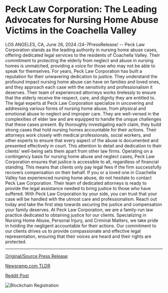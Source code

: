 # Peck Law Corporation: The Leading Advocates for Nursing Home Abuse Victims in the Coachella Valley

LOS ANGELES, CA, June 26, 2024 /24-7PressRelease/ -- Peck Law Corporation stands as the leading authority in nursing home abuse cases, offering dedicated legal services to the residents of Coachella Valley. Their commitment to protecting the elderly from neglect and abuse in nursing homes is unmatched, providing a voice for those who may not be able to speak for themselves.  For years, Peck Law Corporation has built a reputation for their unwavering dedication to justice. They understand the profound impact nursing home abuse can have on families and loved ones, and they approach each case with the sensitivity and professionalism it deserves. Their team of experienced attorneys works tirelessly to ensure that the elderly receive the respect, care, and dignity they are entitled to.  The legal experts at Peck Law Corporation specialize in uncovering and addressing various forms of nursing home abuse, from physical and emotional abuse to neglect and improper care. They are well-versed in the complexities of elder law and are equipped to handle the unique challenges that these cases present.   By thoroughly investigating each claim, they build strong cases that hold nursing homes accountable for their actions. Their attorneys work closely with medical professionals, social workers, and other experts to ensure that every aspect of the abuse is documented and presented effectively in court. This attention to detail and dedication to their clients' well-being sets them apart from other law firms.  Operating on a contingency basis for nursing home abuse and neglect cases, Peck Law Corporation ensures that justice is accessible to all, regardless of financial standing. This means that clients only pay legal fees if the firm successfully recovers compensation on their behalf.  If you or a loved one in Coachella Valley has experienced nursing home abuse, do not hesitate to contact Peck Law Corporation. Their team of dedicated attorneys is ready to provide the legal assistance needed to bring justice to those who have suffered. With Peck Law Corporation by your side, you can trust that your case will be handled with the utmost care and professionalism. Reach out today and take the first step towards securing the justice and compensation your family deserves.  At Peck Law Corporation, we are a family-run law practice dedicated to obtaining justice for our clients. Specializing in Nursing Home Abuse, Personal Injury, and Criminal Matters, we take pride in holding the negligent accountable for their actions. Our commitment to our clients drives us to provide compassionate and effective legal representation, ensuring that their voices are heard and their rights are protected. 

---

[Original/Source Press Release](https://www.24-7pressrelease.com/press-release/512022/peck-law-corporation-the-leading-advocates-for-nursing-home-abuse-victims-in-the-coachella-valley)
                    

[Newsramp.com TLDR](None) 



[Reddit Post](https://www.reddit.com/r/HealthCareNewsInfo/comments/1doslz8/peck_law_corporation_leading_the_fight_against/) 



![Blockchain Registration](https://cdn.newsramp.app/24-7PressRelease/qrcode/246/26/roamxLj4.webp)